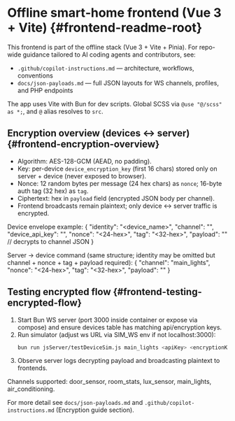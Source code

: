# Offline smart‑home frontend (Vue 3 + Vite) {#frontend-readme-root}

This frontend is part of the offline stack (Vue 3 + Vite + Pinia). For repo-wide guidance tailored to AI coding agents and contributors, see:

- `.github/copilot-instructions.md` — architecture, workflows, conventions
- `docs/json-payloads.md` — full JSON layouts for WS channels, profiles, and PHP endpoints

The app uses Vite with Bun for dev scripts. Global SCSS via `@use "@/scss" as *;`, and `@` alias resolves to `src`.

## Encryption overview (devices ↔ server) {#frontend-encryption-overview}

- Algorithm: AES-128-GCM (AEAD, no padding).
- Key: per-device `device_encryption_key` (first 16 chars) stored only on server + device (never exposed to browser).
- Nonce: 12 random bytes per message (24 hex chars) as `nonce`; 16-byte auth tag (32 hex) as `tag`.
- Ciphertext: hex in `payload` field (encrypted JSON body per channel).
- Frontend broadcasts remain plaintext; only device ↔ server traffic is encrypted.

Device envelope example:
{
	"identity": "<device_name>",
	"channel": "<channel>",
	"device_api_key": "<apiKey>",
	"nonce": "<24-hex>",
	"tag": "<32-hex>",
	"payload": "<hex-cipher>" // decrypts to channel JSON
}

Server → device command (same structure; identity may be omitted but channel + nonce + tag + payload required):
{ "channel": "main_lights", "nonce": "<24-hex>", "tag": "<32-hex>", "payload": "<hex-cipher>" }

## Testing encrypted flow {#frontend-testing-encrypted-flow}

1. Start Bun WS server (port 3000 inside container or expose via compose) and ensure devices table has matching api/encryption keys.
2. Run simulator (adjust ws URL via SIM_WS env if not localhost:3000):
	 ```bash
	 bun run jsServer/testDeviceSim.js main_lights <apiKey> <encryptionKey16>
	 ```
3. Observe server logs decrypting payload and broadcasting plaintext to frontends.

Channels supported: door_sensor, room_stats, lux_sensor, main_lights, air_conditioning.

For more detail see `docs/json-payloads.md` and `.github/copilot-instructions.md` (Encryption guide section).
